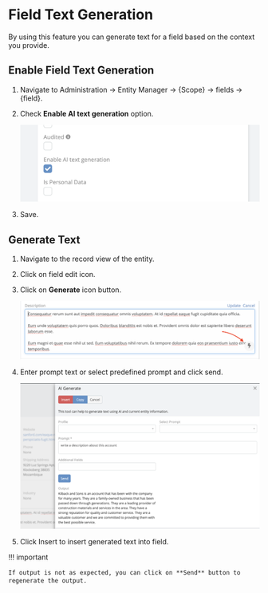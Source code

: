# Field Text Generation

By using this feature you can generate text for a field based on the context you provide.

## Enable Field Text Generation

1. Navigate to Administration -> Entity Manager -> {Scope} -> fields -> {field}.
2. Check **Enable AI text generation** option.

   ![img.png](../../../_static/images/espocrm-extensions/ai/features/img_11.png)

3. Save.

## Generate Text

1. Navigate to the record view of the entity.
2. Click on field edit icon.
3. Click on **Generate** icon button.

    ![img_12.png](../../../_static/images/espocrm-extensions/ai/features/img_12.png)

4. Enter prompt text or select predefined prompt and click send.

    ![img_13.png](../../../_static/images/espocrm-extensions/ai/features/img_13.png)

5. Click Insert to insert generated text into field.

!!! important

    If output is not as expected, you can click on **Send** button to regenerate the output.